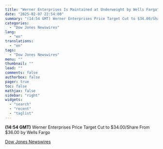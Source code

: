 ```yaml
---
title: "Werner Enterprises Is Maintained at Underweight by Wells Fargo"
date: "2025-02-07 22:54:00"
summary: "(14:54 GMT) Werner Enterprises Price Target Cut to $34.00/Share From $36.00 by Wells Fargo"
categories:
  - "Dow Jones Newswires"
lang:
  - "en"
translations:
  - "en"
tags:
  - "Dow Jones Newswires"
menu: ""
thumbnail: ""
lead: ""
comments: false
authorbox: false
pager: true
toc: false
mathjax: false
sidebar: "right"
widgets:
  - "search"
  - "recent"
  - "taglist"
---
```


**(14:54 GMT)** Werner Enterprises Price Target Cut to $34.00/Share From $36.00 by Wells Fargo

[Dow Jones Newswires](https://www.tradingview.com/news/DJN_DN20250207007180:0/)
